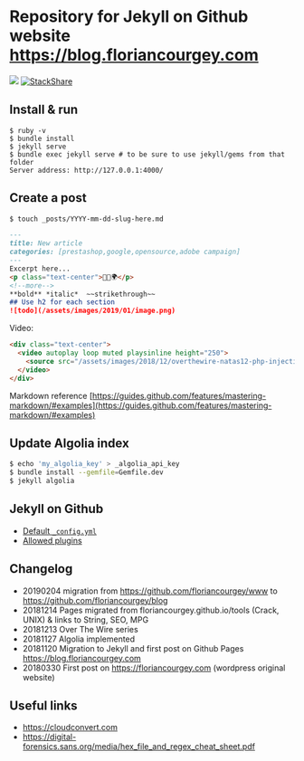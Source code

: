 # Repository for Jekyll on Github website https://blog.floriancourgey.com

[![](https://travis-ci.com/floriancourgey/blog.svg?branch=master)](https://travis-ci.com/floriancourgey/blog)
[![StackShare](https://img.shields.io/badge/tech-stack-0690fa.svg?style=flat)](https://stackshare.io/floriancourgey/blog)

## Install & run
```console
$ ruby -v
$ bundle install
$ jekyll serve
$ bundle exec jekyll serve # to be sure to use jekyll/gems from that folder
Server address: http://127.0.0.1:4000/
```

## Create a post
```bash
$ touch _posts/YYYY-mm-dd-slug-here.md
```

```markdown
---
title: New article
categories: [prestashop,google,opensource,adobe campaign]
---
Excerpt here...
<p class="text-center">🐍👑🌍</p>
<!--more-->
**bold** *italic*  ~~strikethrough~~
## Use h2 for each section
![todo](/assets/images/2019/01/image.png)
```

Video:
```html
<div class="text-center">
  <video autoplay loop muted playsinline height="250">
    <source src="/assets/images/2018/12/overthewire-natas12-php-injection.mp4" type="video/mp4" />
  </video>
</div>
```

Markdown reference
[https://guides.github.com/features/mastering-markdown/#examples](https://guides.github.com/features/mastering-markdown/#examples)

## Update Algolia index
```bash
$ echo 'my_algolia_key' > _algolia_api_key
$ bundle install --gemfile=Gemfile.dev
$ jekyll algolia
```

## Jekyll on Github
- [Default `_config.yml`](https://help.github.com/articles/configuring-jekyll/)
- [Allowed plugins](https://help.github.com/articles/configuring-jekyll-plugins/)

## Changelog
- 20190204 migration from https://github.com/floriancourgey/www to https://github.com/floriancourgey/blog
- 20181214 Pages migrated from floriancourgey.github.io/tools (Crack, UNIX) & links to String, SEO, MPG
- 20181213 Over The Wire series
- 20181127 Algolia implemented
- 20181120 Migration to Jekyll and first post on Github Pages https://blog.floriancourgey.com
- 20180330 First post on https://floriancourgey.com (wordpress original website)

## Useful links
- https://cloudconvert.com
- https://digital-forensics.sans.org/media/hex_file_and_regex_cheat_sheet.pdf
